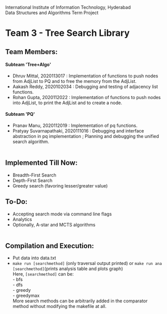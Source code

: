 International Institute of Information Technology, Hyderabad  
Data Structures and Algorithms Term Project
# Team 3 - Tree Search Library
## Team Members:  
#### Subteam 'Tree+Algo'  
- Dhruv Mittal, 2020113017 : Implementation of functions to push nodes from AdjList to PQ and to free the memory from the AdjList.
- Aakash Reddy, 2020102034 : Debugging and testing of adjacency list functions.
- Rohan Gupta, 2020112022 : Implementation of functions to push nodes into AdjList, to print the AdjList and to create a node.
#### Subteam 'PQ'  
- Pranav Manu, 2020112019 : Implementation of pq functions.
- Pratyay Suvarnapathaki, 2020111016 : Debugging and interface abstraction in pq implementation ; Planning and debugging the unified search algorithm.  
&nbsp;  
## Implemented Till Now:  
- Breadth-First Search
- Depth-First Search
- Greedy search (favoring lesser/greater value) 
## To-Do:  
- Accepting search mode via command line flags  
- Analytics
- Optionally, A-star and MCTS algorithms  
&nbsp;  
## Compilation and Execution:  
* Put data into data.txt  
*	 `make run [searchmethod]` (only traversal output printed) or `make run ana [searchmethod]`(prints analysis table and plots graph)  
	Here, `[searchmethod]` can be:  
 	- bfs    
 	- dfs  
 	- greedy  
 	- greedymax   
More search methods can be arbitrarily added in the comparator method without modifying the makefile at all.